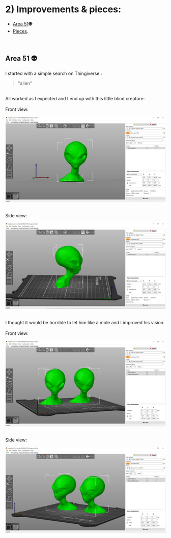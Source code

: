 # 2) Improvements & pieces:
 
* [Area 51](#area-51-alien):alien: 
* [Pieces](#pieces). 
<br><br><br>
## Area 51 :alien:
I started with a simple search on Thingiverse : 
> "alien"
<br>
All worked as I expected and I end up with this little blind creature: 
<br><br>
Front view: 
<br>

![Alien front](Alien-head-front.JPG)

<br>
Side view:
<br>

![Alien side](Alien-head-side.JPG)

<br>
I thought it would be horrible to let him like a mole and I improved his vision.
<br><br>
Front view: 
<br>

![Alien front](Aliens-front.JPG)

<br>
Side view:
<br>

![Alien side](Aliens-side.JPG)
